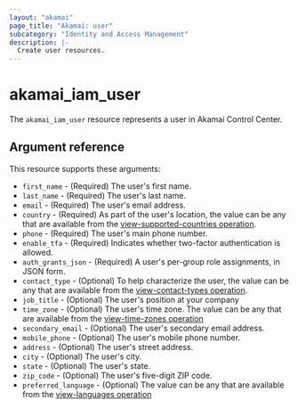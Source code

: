 ```yaml
---
layout: "akamai"
page_title: "Akamai: user"
subcategory: "Identity and Access Management"
description: |-
  Create user resources.
---
```


# akamai_iam_user

The `akamai_iam_user` resource represents a user in Akamai Control Center. 

## Argument reference

This resource supports these arguments:

* `first_name` - (Required) The user's first name.
* `last_name` - (Required) The user's last name.
* `email` - (Required) The user's email address.
* `country` - (Required) As part of the user's location, the value can be any that are available from the [view-supported-countries operation](../data-sources/iam_countries.md).
* `phone` - (Required) The user's main phone number.
* `enable_tfa` - (Required) Indicates whether two-factor authentication is allowed.
* `auth_grants_json` - (Required) A user's per-group role assignments, in JSON form.
* `contact_type` - (Optional) To help characterize the user, the value can be any that are available from the [view-contact-types operation](../data-sources/iam_contact_types.md).
* `job_title` - (Optional) The user's position at your company
* `time_zone` - (Optional) The user's time zone. The value can be any that are available from the [view-time-zones operation](../data-sources/iam_timezones.md)
* `secondary_email` - (Optional) The user's secondary email address.
* `mobile_phone` - (Optional) The user's mobile phone number.
* `address` - (Optional) The user's street address.
* `city` - (Optional) The user's city.
* `state` - (Optional) The user's state.
* `zip_code` - (Optional) The user's five-digit ZIP code.
* `preferred_language` - (Optional) The value can be any that are available from the [view-languages operation](../data-sources/iam_supported_langs.md)

